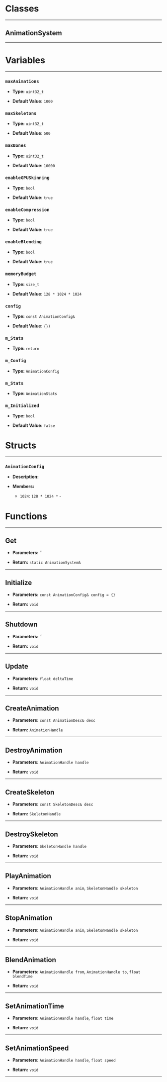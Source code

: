 # Classes
---

## AnimationSystem
---




# Variables
---

### `maxAnimations`

- **Type:** `uint32_t`

- **Default Value:** `1000`



### `maxSkeletons`

- **Type:** `uint32_t`

- **Default Value:** `500`



### `maxBones`

- **Type:** `uint32_t`

- **Default Value:** `10000`



### `enableGPUSkinning`

- **Type:** `bool`

- **Default Value:** `true`



### `enableCompression`

- **Type:** `bool`

- **Default Value:** `true`



### `enableBlending`

- **Type:** `bool`

- **Default Value:** `true`



### `memoryBudget`

- **Type:** `size_t`

- **Default Value:** `128 * 1024 * 1024`



### `config`

- **Type:** `const AnimationConfig&`

- **Default Value:** `{})`



### `m_Stats`

- **Type:** `return`



### `m_Config`

- **Type:** `AnimationConfig`



### `m_Stats`

- **Type:** `AnimationStats`



### `m_Initialized`

- **Type:** `bool`

- **Default Value:** `false`




# Structs
---

### `AnimationConfig`

- **Description:** 

- **Members:**

  - `1024`: `128 * 1024 *` - 




# Functions
---

## Get



- **Parameters:** ``

- **Return:** `static AnimationSystem&`

---

## Initialize



- **Parameters:** `const AnimationConfig& config = {}`

- **Return:** `void`

---

## Shutdown



- **Parameters:** ``

- **Return:** `void`

---

## Update



- **Parameters:** `float deltaTime`

- **Return:** `void`

---

## CreateAnimation



- **Parameters:** `const AnimationDesc& desc`

- **Return:** `AnimationHandle`

---

## DestroyAnimation



- **Parameters:** `AnimationHandle handle`

- **Return:** `void`

---

## CreateSkeleton



- **Parameters:** `const SkeletonDesc& desc`

- **Return:** `SkeletonHandle`

---

## DestroySkeleton



- **Parameters:** `SkeletonHandle handle`

- **Return:** `void`

---

## PlayAnimation



- **Parameters:** `AnimationHandle anim`, `SkeletonHandle skeleton`

- **Return:** `void`

---

## StopAnimation



- **Parameters:** `AnimationHandle anim`, `SkeletonHandle skeleton`

- **Return:** `void`

---

## BlendAnimation



- **Parameters:** `AnimationHandle from`, `AnimationHandle to`, `float blendTime`

- **Return:** `void`

---

## SetAnimationTime



- **Parameters:** `AnimationHandle handle`, `float time`

- **Return:** `void`

---

## SetAnimationSpeed



- **Parameters:** `AnimationHandle handle`, `float speed`

- **Return:** `void`

---
